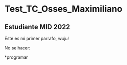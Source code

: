 # Test_TC_Osses_Maximiliano

## Estudiante MID 2022

Este es mi primer parrafo, wuju!

No se hacer:

*programar
